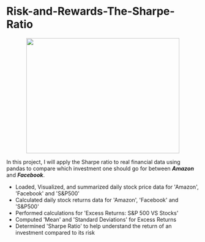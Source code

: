 # Risk-and-Rewards-The-Sharpe-Ratio

<p align="center"><img width="400" height="300" src="https://www.fedsmith.com/wp-content/uploads/2019/02/risk-versus-reward.jpg"></p>

In this project, I will apply the Sharpe ratio to real financial data using pandas to compare which investment one should go  for between **_Amazon_** and **_Facebook_**.

- Loaded, Visualized, and summarized daily stock price data for 'Amazon', 'Facebook' and 'S&P500'
- Calculated daily stock returns data for 'Amazon', 'Facebook' and 'S&P500'
- Performed calculations for 'Excess Returns: S&P 500 VS Stocks'
- Computed 'Mean' and 'Standard Deviations' for Excess Returns
- Determined 'Sharpe Ratio' to help understand the return of an investment compared to its risk
